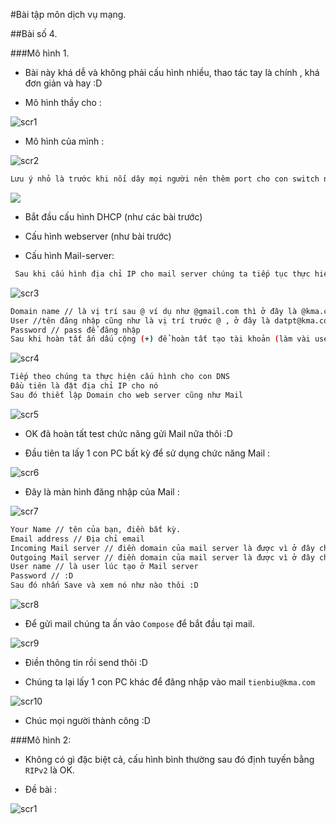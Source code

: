 #Bài tập môn dịch vụ mạng.

##Bài số 4.

###Mô hình 1.

- Bài này khá dễ và không phải cấu hình nhiều, thao tác tay là chính , khá đơn giản và hay :D

- Mô hình thầy cho :

![scr1](http://i.imgur.com/QxYl3Ji.png)

- Mô hình của mình :

![scr2](http://i.imgur.com/Jrhe5l5.png)

```sh
Lưu ý nhỏ là trước khi nối dây mọi người nên thêm port cho con switch như hình :
```

![](http://i.imgur.com/iupwhr1.png)

- Bắt đầu cấu hình DHCP (như các bài trước)

- Cấu hình webserver (như bài trước)

- Cấu hình Mail-server:

```sh
 Sau khi cấu hình địa chỉ IP cho mail server chúng ta tiếp tục thực hiện như sau :
```

![scr3](http://i.imgur.com/hRiVZTj.png)

```sh
Domain name // là vị trí sau @ ví dụ như @gmail.com thì ở đây là @kma.com
User //tên đăng nhập cũng như là vị trí trước @ , ở đây là datpt@kma.com
Password // pass để đăng nhập 
Sau khi hoàn tất ấn dấu cộng (+) để hoàn tất tạo tài khoản (làm vài user tí còn test)
```

![scr4](http://i.imgur.com/PgXPxy8.png)

```sh
Tiếp theo chúng ta thực hiện cấu hình cho con DNS
Đầu tiên là đặt địa chỉ IP cho nó
Sau đó thiết lập Domain cho web server cũng như Mail
```

![scr5](http://i.imgur.com/0jLufaf.png)

- OK đã hoàn tất test chức năng gửi Mail nữa thôi :D

- Đầu tiên ta lấy 1 con PC bất kỳ để sử dụng chức năng Mail :

![scr6](http://i.imgur.com/Ch1UDVH.png)

- Đây là màn hình đăng nhập của Mail :

![scr7](http://i.imgur.com/lX712N9.png)

```sh
Your Name // tên của bạn, điền bất kỳ.
Email address // Địa chỉ email
Incoming Mail server // điền domain của mail server là được vì ở đây chỉ có 1 mail server
Outgoing Mail server // điền domain của mail server là được vì ở đây chỉ có 1 mail server
User name // là user lúc tạo ở Mail server
Password // :D
Sau đó nhấn Save và xem nó như nào thôi :D
```

![scr8](http://i.imgur.com/hh5lPmw.png)

- Để gửi mail chúng ta ấn vào `Compose` để bắt đầu tại mail.

![scr9](http://i.imgur.com/91s4LTV.png)

- Điền thông tin rồi send thôi :D

- Chúng ta lại lấy 1 con PC khác để đăng nhập vào mail `tienbiu@kma.com`

![scr10](http://i.imgur.com/knZeljv.png)

- Chúc mọi người thành công :D

###Mô hình 2:

- Không có gì đặc biệt cả, cấu hình bình thường sau đó định tuyến bằng `RIPv2` là OK.

- Đề bài :

![scr1](http://i.imgur.com/GYV9N7A.png)